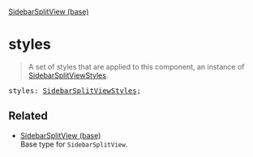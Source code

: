 [SidebarSplitView (base)](SidebarSplitView_base.md)

# styles

> A set of styles that are applied to this component, an instance of [SidebarSplitViewStyles](SidebarSplitViewStyles.md).

<pre class="docgen_signature">styles: <a href="SidebarSplitViewStyles.md">SidebarSplitViewStyles</a>;</pre>

## Related

- [<!--{ref:type}-->SidebarSplitView (base)](SidebarSplitView_base.md) \
    Base type for `SidebarSplitView`.
